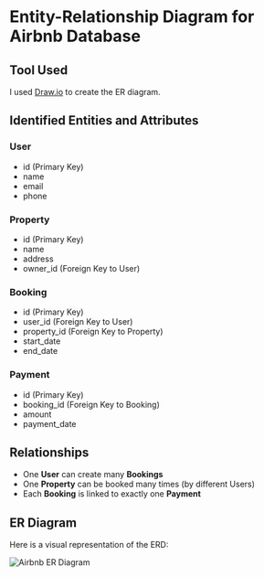 # Entity-Relationship Diagram for Airbnb Database

## Tool Used
I used [Draw.io](https://app.diagrams.net/) to create the ER diagram.

## Identified Entities and Attributes

### User
- id (Primary Key)
- name
- email
- phone

### Property
- id (Primary Key)
- name
- address
- owner_id (Foreign Key to User)

### Booking
- id (Primary Key)
- user_id (Foreign Key to User)
- property_id (Foreign Key to Property)
- start_date
- end_date

### Payment
- id (Primary Key)
- booking_id (Foreign Key to Booking)
- amount
- payment_date

## Relationships
- One **User** can create many **Bookings**
- One **Property** can be booked many times (by different Users)
- Each **Booking** is linked to exactly one **Payment**

## ER Diagram
Here is a visual representation of the ERD:

![Airbnb ER Diagram](./airbnb_erd.png)
